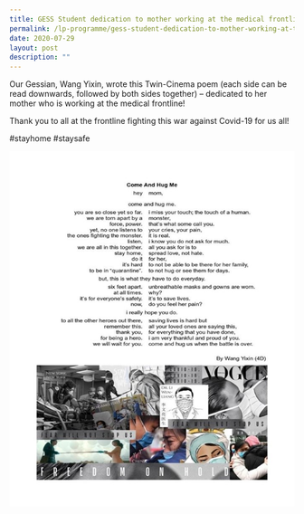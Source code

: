 ```yaml
---
title: GESS Student dedication to mother working at the medical frontline
permalink: /lp-programme/gess-student-dedication-to-mother-working-at-the-medical-frontline/
date: 2020-07-29
layout: post
description: ""
---
```

Our Gessian, Wang Yixin, wrote this Twin-Cinema poem (each side can be read downwards, followed by both sides together) – dedicated to her mother who is working at the medical frontline!

Thank you to all at the frontline fighting this war against Covid-19 for us all!

#stayhome #staysafe

![GESS Student dedication to mother working at the medical frontline](/images/Covid-Poem.jpeg)